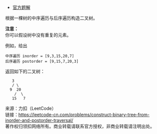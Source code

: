 * [官方题解](https://leetcode-cn.com/problems/construct-binary-tree-from-inorder-and-postorder-traversal/solution/cong-zhong-xu-yu-hou-xu-bian-li-xu-lie-gou-zao-14/)

根据一棵树的中序遍历与后序遍历构造二叉树。

**注意：**<br> 
你可以假设树中没有重复的元素。

例如，给出<br>

```
中序遍历 inorder = [9,3,15,20,7]
后序遍历 postorder = [9,15,7,20,3]
```
返回如下的二叉树：
```
   3
   / \
  9  20
    /  \
   15   7
```



来源：力扣（LeetCode）<br>
链接：https://leetcode-cn.com/problems/construct-binary-tree-from-inorder-and-postorder-traversal/ <br>
著作权归领扣网络所有。商业转载请联系官方授权，非商业转载请注明出处。<br>